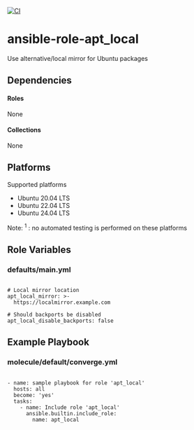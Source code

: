 [![CI](https://github.com/de-it-krachten/ansible-role-apt_local/workflows/CI/badge.svg?event=push)](https://github.com/de-it-krachten/ansible-role-apt_local/actions?query=workflow%3ACI)


# ansible-role-apt_local

Use alternative/local mirror for Ubuntu packages



## Dependencies

#### Roles
None

#### Collections
None

## Platforms

Supported platforms

- Ubuntu 20.04 LTS
- Ubuntu 22.04 LTS
- Ubuntu 24.04 LTS

Note:
<sup>1</sup> : no automated testing is performed on these platforms

## Role Variables
### defaults/main.yml
<pre><code>
# Local mirror location
apt_local_mirror: >-
  https://localmirror.example.com

# Should backports be disabled
apt_local_disable_backports: false
</pre></code>




## Example Playbook
### molecule/default/converge.yml
<pre><code>
- name: sample playbook for role 'apt_local'
  hosts: all
  become: 'yes'
  tasks:
    - name: Include role 'apt_local'
      ansible.builtin.include_role:
        name: apt_local
</pre></code>

